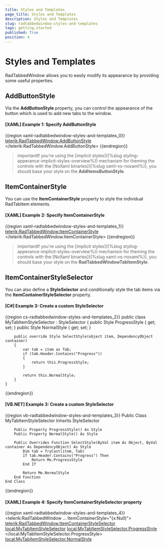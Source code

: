 ```yaml
---
title: Styles and Templates
page_title: Styles and Templates
description: Styles and Templates
slug: radtabbedwindow-styles-and-templates
tags: getting,started
published: True
position: 4
---
```


# Styles and Templates

RadTabbedWindow allows you to easily modify its appearance by providing some useful properties.

## AddButtonStyle

Via the **AddButtonStyle** property, you can control the appearance of the button which is used to add new tabs to the window.

#### [XAML] Example 1: Specify AddButtonStyle

{{region xaml-radtabbedwindow-styles-and-templates_0}}
    <telerik:RadTabbedWindow.AddButtonStyle>
        <Style TargetType="telerik:RadButton">
            <Setter Property="MinWidth" Value="36" />
            <Setter Property="MinHeight" Value="36" />
        </Style>
    </telerik:RadTabbedWindow.AddButtonStyle>
{{endregion}}

>importantIf you're using the [implicit styles]({%slug styling-apperance-implicit-styles-overview%}) mechanism for theming the controls with the [NoXaml binaries]({%slug xaml-vs-noxaml%}), you should base your style on the __AddItemsButtonStyle__.

## ItemContainerStyle

You can use the **ItemContainerStyle** property to style the individual RadTabItem elements.

#### [XAML] Example 2: Specify ItemContainerStyle

{{region xaml-radtabbedwindow-styles-and-templates_1}}
    <telerik:RadTabbedWindow.ItemContainerStyle>
        <Style TargetType="telerik:RadTabItem">
            <Setter Property="MinHeight" Value="40" />
            <Setter Property="Background" Value="Red" />
            <Setter Property="FontWeight" Value="Bold" />
        </Style>
    </telerik:RadTabbedWindow.ItemContainerStyle>
{{endregion}}

>importantIf you're using the [implicit styles]({%slug styling-apperance-implicit-styles-overview%}) mechanism for theming the controls with the [NoXaml binaries]({%slug xaml-vs-noxaml%}), you should base your style on the __RadTabbedWindowTabItemStyle__.

## ItemContainerStyleSelector

You can also define a **StyleSelector** and conditionally style the tab items via the **ItemContainerStyleSelector** property.

#### [C#] Example 3: Create a custom StyleSelector

{{region cs-radtabbedwindow-styles-and-templates_2}}
    public class MyTabItemStyleSelector : StyleSelector
    {
        public Style ProgressStyle { get; set; }
        public Style NormalStyle { get; set; }

        public override Style SelectStyle(object item, DependencyObject container)
        {
            var tab = item as Tab;
            if (tab.Header.Contains("Progress"))
            {
                return this.ProgressStyle;
            }

            return this.NormalStyle;
        }
    }
{{endregion}}

#### [VB.NET] Example 3: Create a custom StyleSelector

{{region vb-radtabbedwindow-styles-and-templates_3}}
	Public Class MyTabItemStyleSelector
		Inherits StyleSelector

		Public Property ProgressStyle() As Style
		Public Property NormalStyle() As Style

		Public Overrides Function SelectStyle(ByVal item As Object, ByVal container As DependencyObject) As Style
			Dim tab = TryCast(item, Tab)
			If tab.Header.Contains("Progress") Then
				Return Me.ProgressStyle
			End If

			Return Me.NormalStyle
		End Function
	End Class
{{endregion}}

#### [XAML] Example 4: Specify ItemContainerStyleSelector property

{{region xaml-radtabbedwindow-styles-and-templates_4}}
    <telerik:RadTabbedWindow ... ItemContainerStyle="{x:Null}">
        <telerik:RadTabbedWindow.ItemContainerStyleSelector>
            <local:MyTabItemStyleSelector>
                <local:MyTabItemStyleSelector.ProgressStyle>
                    <Style TargetType="telerik:RadTabItem" BasedOn="{StaticResource RadTabbedWindowTabItemStyle}">
                        <Setter Property="Background" Value="LightGreen" />
                        <Setter Property="FontWeight" Value="Bold" />
                    </Style>
                </local:MyTabItemStyleSelector.ProgressStyle>
                <local:MyTabItemStyleSelector.NormalStyle>
                    <Style TargetType="telerik:RadTabItem" BasedOn="{StaticResource RadTabbedWindowTabItemStyle}" />
                </local:MyTabItemStyleSelector.NormalStyle>
            </local:MyTabItemStyleSelector>
        </telerik:RadTabbedWindow.ItemContainerStyleSelector>
    </telerik:RadTabbedWindow>
{{endregion}}

>importantPlease note that to use the ItemContainerStyleSelector property, you need to clear the ItemContainerStyle by setting it to **null**.

## ItemTemplate and ItemTemplateSelector

When binding your **RadTabbedWindow** to a collection, you are able to configure the visualization of the data and the appearance of the tab items via the **ItemTemplate** and the **ItemTemplateSelectior** properties.

#### [XAML] Example 5: Define a custom ItemTemplate

{{region xaml-radtabbedwindow-styles-and-templates_5}}
    <telerik:RadTabbedWindow.ItemTemplate>
        <DataTemplate>
            <StackPanel Orientation="Horizontal">
                <Ellipse Width="10" Height="10" Fill="LightGreen" />
                <TextBlock Text="{Binding Header}" FontWeight="Bold" Margin="5 0 0 0" />
            </StackPanel>
        </DataTemplate>
    </telerik:RadTabbedWindow.ItemTemplate>
{{endregion}}

If you wish to return different templates for the tab items, you can use the **ItemTemplateSelectior** property and pass a custom **DataTemplateSelector** to it.

## ContentTemplate and ContentTemplateSelectior

Similarly, in a data-binding scenario you can control the appearance of the tabs' content via the **ContentTemplate** and the **ContentTemplateSelectior** properties.

#### [XAML] Example 6: Define a custom ContentTemplate

{{region xaml-radtabbedwindow-styles-and-templates_6}}
    <telerik:RadTabbedWindow.ContentTemplate>
        <DataTemplate>
            <TextBlock Text="{Binding Content}" FontWeight="Bold" />
        </DataTemplate>
    </telerik:RadTabbedWindow.ContentTemplate>
{{endregion}}

If you wish to return different templates for the tab items' content, you can use the **ContentTemplateSelectior** property and pass a custom **DataTemplateSelector** to it.

## See Also

* [Key Properties](%slug radtabbedwindow-key-properties%)
* [Events](%slug radtabbedwindow-events%)